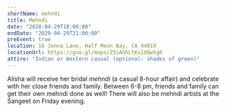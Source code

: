 ```yaml
---
shortName: mehndi
title: Mehndi
date: "2020-04-29T18:00:00"
endDate: "2020-04-29T21:00:00"
preEvent: true
location: 16 Jenna Lane, Half Moon Bay, CA 94019
locationUrl: https://goo.gl/maps/Z5iAGhLtKx1UQwSg6
attire: "Indian or Western casual (optional: shades of green)"
---
```


Alisha will receive her bridal _mehndi_ (a casual 8-hour affair) and celebrate with her close friends and family. Between 6-8 pm, friends and family can get their own mehndi done as well! There will also be mehndi artists at the Sangeet on Friday evening.
